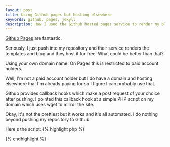 ```yaml
---
layout: post
title: Using Github pages but hosting elsewhere
keywords: github, pages, jekyll
description: How I used the Github hosted pages service to render my blog.
---
```


[Github Pages](http://pages.github.com/) are fantastic.

Seriously, I just push into my repository and their service renders the templates
and blog and they host it for free. What could be better than that?

Using your own domain name. On Pages this is restricted to paid account holders.

Well, I'm not a paid account holder but I do have a domain and hosting elsewhere
that I'm already paying for so I figure I can probably use that.

Github provides callback hooks which make a post request of your choice after
pushing. I pointed this callback hook at a simple PHP script on my domain
which uses wget to mirror the site.

Okay, it's not the prettiest but it works and it's all automated. I do nothing
beyond pushing my repository to Github.

Here's the script:
{% highlight php %}
<?php

echo("Updating local cache");
ob_end_clean();

ob_start();

sleep(60);
system('wget -m http://morgangrubb.github.com', $retval);
var_dump($_SERVER);

mail("awesome@sofarsogood.co.nz", "Blog updated - {$retval}", ob_get_clean());

ob_end_clean();

?>
{% endhighlight %}


